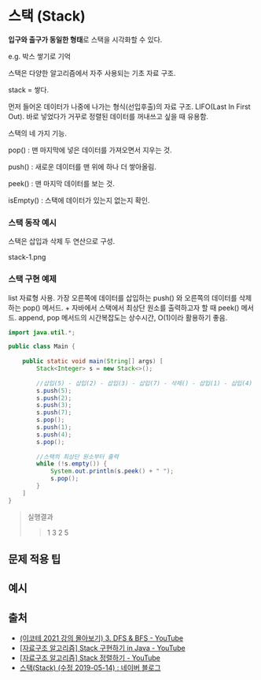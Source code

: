 # 스택 (Stack)

**입구와 출구가 동일한 형태**로 스택을 시각화할 수 있다.

e.g. 박스 쌓기로 기억

스택은 다양한 알고리즘에서 자주 사용되는 기초 자료 구조. 



stack = 쌓다. 

먼저 들어온 데이터가 나중에 나가는 형식(선입후출)의 자료 구조. LIFO(Last In First Out). 바로 넣었다가 거꾸로 정렬된 데이터를 꺼내쓰고 싶을 때 유용함. 

스택의 네 가지 기능.

pop() : 맨 마지막에 넣은 데이터를 가져오면서 지우는 것.

push() : 새로운 데이터를 맨 위에 하나 더 쌓아올림.

peek() : 맨 마지막 데이터를 보는 것.

isEmpty() : 스택에 데이터가 있는지 없는지 확인.

### 스택 동작 예시

스택은 삽입과 삭제 두 연산으로 구성.

stack-1.png

### 스택 구현 예제

list 자료형 사용. 가장 오른쪽에 데이터를 삽입하는 push() 와 오른쪽의 데이터를 삭제하는 pop() 메서드. + 자바에서 스택에서 최상단 원소를 출력하고자 할 때 peek() 메서드.
append, pop 메서드의 시간복잡도는 상수시간, O(1)이라 활용하기 좋음.

```java
import java.util.*;

public class Main {
    
    public static void main(String[] args) [
        Stack<Integer> s = new Stack<>();
        
        //삽입(5) - 삽입(2) - 삽입(3) - 삽입(7) - 삭제() - 삽입(1) - 삽입(4) - 삭제()
        s.push(5);
        s.push(2);
        s.push(3);
        s.push(7);
        s.pop();
        s.push(1);
        s.push(4);
        s.pop();
        
        //스택의 최상단 원소부터 출력
        while (!s.empty()) {
            System.out.println(s.peek() + " ");
            s.pop();
        }
    ]
}
```

> 실행결과
>
> > 1 3 2 5

## 문제 적용 팁



## 예시



## 출처

- [(이코테 2021 강의 몰아보기) 3. DFS & BFS - YouTube](https://www.youtube.com/watch?v=7C9RgOcvkvo&list=PLRx0vPvlEmdAghTr5mXQxGpHjWqSz0dgC&index=3)
- [[자료구조 알고리즘] Stack 구현하기 in Java - YouTube](https://www.youtube.com/watch?v=whVUYv0Leg0)
- [[자료구조 알고리즘] Stack 정렬하기 - YouTube](https://www.youtube.com/watch?v=6-tsS9aBfzY)
- [스택(Stack) (수정 2019-05-14) : 네이버 블로그](https://blog.naver.com/kks227/220781557098)

